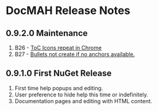 DocMAH Release Notes
====================

## 0.9.2.0 Maintenance
1. B26 - <a href="https://github.com/Milyli/DocMAH/issues/26">ToC Icons repeat in Chrome</a>
1. B27 - <a href="https://github.com/Milyli/DocMAH/issues/27">Bullets not create if no anchors available.</a>

## 0.9.1.0 First NuGet Release
1. First time help popups and editing.
1. User preference to hide help this time or indefinitely.
1. Documentation pages and editing with HTML content.